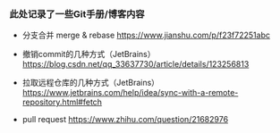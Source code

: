 ### 此处记录了一些Git手册/博客内容

* 分支合并 merge & rebase
https://www.jianshu.com/p/f23f72251abc

* 撤销commit的几种方式（JetBrains）
https://blog.csdn.net/qq_33637730/article/details/123256813

* 拉取远程仓库的几种方式（JetBrains）
https://www.jetbrains.com/help/idea/sync-with-a-remote-repository.html#fetch

* pull request
https://www.zhihu.com/question/21682976

